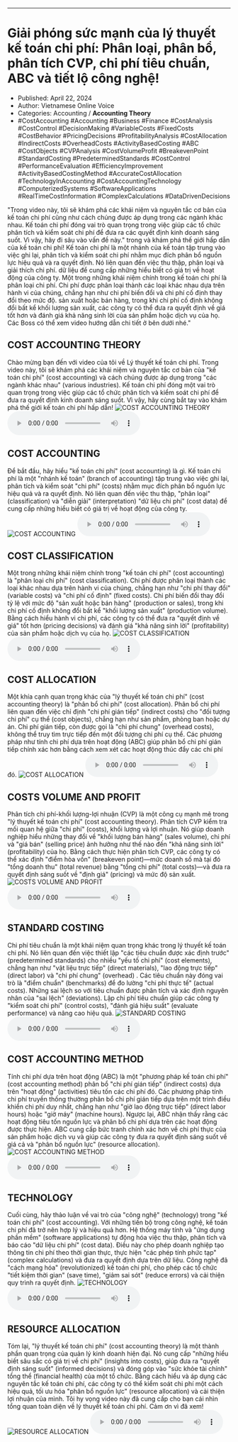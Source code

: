 
---

# Giải phóng sức mạnh của lý thuyết kế toán chi phí: Phân loại, phân bổ, phân tích CVP, chi phí tiêu chuẩn, ABC và tiết lộ công nghệ!

- Published: April 22, 2024
- Author: Vietnamese Online Voice
- Categories: Accounting / **Accounting Theory**
- #CostAccounting #Accounting #Business #Finance #CostAnalysis #CostControl #DecisionMaking #VariableCosts #FixedCosts #CostBehavior #PricingDecisions #ProfitabilityAnalysis #CostAllocation #IndirectCosts #OverheadCosts #ActivityBasedCosting #ABC #CostObjects #CVPAnalysis #CostVolumeProfit #BreakevenPoint #StandardCosting #PredeterminedStandards #CostControl #PerformanceEvaluation #EfficiencyImprovement #ActivityBasedCostingMethod #AccurateCostAllocation #TechnologyInAccounting #CostAccountingTechnology #ComputerizedSystems #SoftwareApplications #RealTimeCostInformation #ComplexCalculations #DataDrivenDecisions

"Trong video này, tôi sẽ khám phá các khái niệm và nguyên tắc cơ bản của kế toán chi phí cũng như cách chúng được áp dụng trong các ngành khác nhau. Kế toán chi phí đóng vai trò quan trọng trong việc giúp các tổ chức phân tích và kiểm soát chi phí để đưa ra các quyết định kinh doanh sáng suốt. Vì vậy, hãy đi sâu vào vấn đề này." trong và khám phá thế giới hấp dẫn của kế toán chi phí! Kế toán chi phí là một nhánh của kế toán tập trung vào việc ghi lại, phân tích và kiểm soát chi phí nhằm mục đích phân bổ nguồn lực hiệu quả và ra quyết định. Nó liên quan đến việc thu thập, phân loại và giải thích chi phí. dữ liệu để cung cấp những hiểu biết có giá trị về hoạt động của công ty. Một trong những khái niệm chính trong kế toán chi phí là phân loại chi phí. Chi phí được phân loại thành các loại khác nhau dựa trên hành vi của chúng, chẳng hạn như chi phí biến đổi và chi phí cố định thay đổi theo mức độ. sản xuất hoặc bán hàng, trong khi chi phí cố định không đổi bất kể khối lượng sản xuất, các công ty có thể đưa ra quyết định về giá tốt hơn và đánh giá khả năng sinh lời của sản phẩm hoặc dịch vụ của họ. Các Boss có thể xem video hướng dẫn chi tiết ở bên dưới nhé."


## COST ACCOUNTING THEORY

Chào mừng bạn đến với video của tôi về Lý thuyết kế toán chi phí. Trong video này, tôi sẽ khám phá các khái niệm và nguyên tắc cơ bản của "kế toán chi phí" (cost accounting) và cách chúng được áp dụng trong "các ngành khác nhau" (various industries). Kế toán chi phí đóng một vai trò quan trọng trong việc giúp các tổ chức phân tích và kiểm soát chi phí để đưa ra quyết định kinh doanh sáng suốt. Vì vậy, hãy cùng bắt tay vào khám phá thế giới kế toán chi phí hấp dẫn!
![COST ACCOUNTING THEORY](https://http-archiver-apis-production-80.schnworks.com/storage/images/transitions/2024-04-22/transition--40683170342-Montserrat-Medium-880E4F.jpg)
<audio controls>
    <source src="https://http-archiver-apis-production-80.schnworks.com/storage/audio/file-11394413907.mp3" type="audio/mpeg">
</audio>



## COST ACCOUNTING

Để bắt đầu, hãy hiểu "kế toán chi phí" (cost accounting) là gì. Kế toán chi phí là một "nhánh kế toán" (branch of accounting) tập trung vào việc ghi lại, phân tích và kiểm soát "chi phí" (costs) nhằm mục đích phân bổ nguồn lực hiệu quả và ra quyết định. Nó liên quan đến việc thu thập, "phân loại" (classification) và "diễn giải" (interpretation) "dữ liệu chi phí" (cost data) để cung cấp những hiểu biết có giá trị về hoạt động của công ty.
![COST ACCOUNTING](https://http-archiver-apis-production-80.schnworks.com/storage/images/transitions/2024-04-22/transition--5171280218-Montserrat-Bold-303F9F.jpg)
<audio controls>
    <source src="https://http-archiver-apis-production-80.schnworks.com/storage/audio/file-16024616040.mp3" type="audio/mpeg">
</audio>



## COST CLASSIFICATION

Một trong những khái niệm chính trong "kế toán chi phí" (cost accounting) là "phân loại chi phí" (cost classification). Chi phí được phân loại thành các loại khác nhau dựa trên hành vi của chúng, chẳng hạn như "chi phí thay đổi" (variable costs) và "chi phí cố định" (fixed costs). Chi phí biến đổi thay đổi tỷ lệ với mức độ "sản xuất hoặc bán hàng" (production or sales), trong khi chi phí cố định không đổi bất kể "khối lượng sản xuất" (production volume). Bằng cách hiểu hành vi chi phí, các công ty có thể đưa ra "quyết định về giá" tốt hơn (pricing decisions) và đánh giá "khả năng sinh lời" (profitability) của sản phẩm hoặc dịch vụ của họ.
![COST CLASSIFICATION](https://http-archiver-apis-production-80.schnworks.com/storage/images/transitions/2024-04-22/transition--15376216731-Montserrat-Thin-004895.jpg)
<audio controls>
    <source src="https://http-archiver-apis-production-80.schnworks.com/storage/audio/file-34599482169.mp3" type="audio/mpeg">
</audio>



## COST ALLOCATION

Một khía cạnh quan trọng khác của "lý thuyết kế toán chi phí" (cost accounting theory) là "phân bổ chi phí" (cost allocation). Phân bổ chi phí liên quan đến việc chỉ định "chi phí gián tiếp" (indirect costs) cho "đối tượng chi phí" cụ thể (cost objects), chẳng hạn như sản phẩm, phòng ban hoặc dự án. Chi phí gián tiếp, còn được gọi là "chi phí chung" (overhead costs), không thể truy tìm trực tiếp đến một đối tượng chi phí cụ thể. Các phương pháp như tính chi phí dựa trên hoạt động (ABC) giúp phân bổ chi phí gián tiếp chính xác hơn bằng cách xem xét các hoạt động thúc đẩy các chi phí đó.
![COST ALLOCATION](https://http-archiver-apis-production-80.schnworks.com/storage/images/transitions/2024-04-22/transition-11686706722-Montserrat-Medium-9C27B0.jpg)
<audio controls>
    <source src="https://http-archiver-apis-production-80.schnworks.com/storage/audio/file-18083418281.mp3" type="audio/mpeg">
</audio>



## COSTS VOLUME AND PROFIT

Phân tích chi phí-khối lượng-lợi nhuận (CVP) là một công cụ mạnh mẽ trong "lý thuyết kế toán chi phí" (cost accounting theory). Phân tích CVP kiểm tra mối quan hệ giữa "chi phí" (costs), khối lượng và lợi nhuận. Nó giúp doanh nghiệp hiểu những thay đổi về "khối lượng bán hàng" (sales volume), chi phí và "giá bán" (selling price) ảnh hưởng như thế nào đến "khả năng sinh lời" (profitability) của họ. Bằng cách thực hiện phân tích CVP, các công ty có thể xác định "điểm hòa vốn" (breakeven point)—mức doanh số mà tại đó "tổng doanh thu" (total revenue) bằng "tổng chi phí" (total costs)—và đưa ra quyết định sáng suốt về "định giá" (pricing) và mức độ sản xuất.
![COSTS VOLUME AND PROFIT](https://http-archiver-apis-production-80.schnworks.com/storage/images/transitions/2024-04-22/transition--18719693262-Montserrat-Regular-303F9F.jpg)
<audio controls>
    <source src="https://http-archiver-apis-production-80.schnworks.com/storage/audio/file-43160991861.mp3" type="audio/mpeg">
</audio>



## STANDARD COSTING

Chi phí tiêu chuẩn là một khái niệm quan trọng khác trong lý thuyết kế toán chi phí. Nó liên quan đến việc thiết lập "các tiêu chuẩn được xác định trước" (predetermined standards) cho nhiều "yếu tố chi phí" (cost elements), chẳng hạn như "vật liệu trực tiếp" (direct materials), "lao động trực tiếp" (direct labor) và "chi phí chung" (overhead) . Các tiêu chuẩn này đóng vai trò là "điểm chuẩn" (benchmarks) để đo lường "chi phí thực tế" (actual costs). Những sai lệch so với tiêu chuẩn được phân tích và xác định nguyên nhân của "sai lệch" (deviations). Lập chi phí tiêu chuẩn giúp các công ty "kiểm soát chi phí" (control costs), "đánh giá hiệu suất" (evaluate performance) và nâng cao hiệu quả.
![STANDARD COSTING](https://http-archiver-apis-production-80.schnworks.com/storage/images/transitions/2024-04-22/transition-29078550715-Montserrat-Regular-9C27B0.jpg)
<audio controls>
    <source src="https://http-archiver-apis-production-80.schnworks.com/storage/audio/file-8504915749.mp3" type="audio/mpeg">
</audio>



## COST ACCOUNTING METHOD

Tính chi phí dựa trên hoạt động (ABC) là một "phương pháp kế toán chi phí" (cost accounting method) phân bổ "chi phí gián tiếp" (indirect costs) dựa trên "hoạt động" (activities) tiêu tốn các chi phí đó. Các phương pháp tính chi phí truyền thống thường phân bổ chi phí gián tiếp dựa trên một trình điều khiển chi phí duy nhất, chẳng hạn như "giờ lao động trực tiếp" (direct labor hours) hoặc "giờ máy" (machine hours). Ngược lại, ABC nhận thấy rằng các hoạt động tiêu tốn nguồn lực và phân bổ chi phí dựa trên các hoạt động được thực hiện. ABC cung cấp bức tranh chính xác hơn về chi phí thực của sản phẩm hoặc dịch vụ và giúp các công ty đưa ra quyết định sáng suốt về giá cả và "phân bổ nguồn lực" (resource allocation).
![COST ACCOUNTING METHOD](https://http-archiver-apis-production-80.schnworks.com/storage/images/transitions/2024-04-22/transition--50897337152-Montserrat-Regular-673AB7.jpg)
<audio controls>
    <source src="https://http-archiver-apis-production-80.schnworks.com/storage/audio/file-12874117990.mp3" type="audio/mpeg">
</audio>



## TECHNOLOGY

Cuối cùng, hãy thảo luận về vai trò của "công nghệ" (technology) trong "kế toán chi phí" (cost accounting). Với những tiến bộ trong công nghệ, kế toán chi phí đã trở nên hợp lý và hiệu quả hơn. Hệ thống máy tính và "ứng dụng phần mềm" (software applications) tự động hóa việc thu thập, phân tích và báo cáo "dữ liệu chi phí" (cost data). Điều này cho phép doanh nghiệp tạo thông tin chi phí theo thời gian thực, thực hiện "các phép tính phức tạp" (complex calculations) và đưa ra quyết định dựa trên dữ liệu. Công nghệ đã "cách mạng hóa" (revolutionized) kế toán chi phí, cho phép các tổ chức "tiết kiệm thời gian" (save time), "giảm sai sót" (reduce errors) và cải thiện quy trình ra quyết định.
![TECHNOLOGY](https://http-archiver-apis-production-80.schnworks.com/storage/images/transitions/2024-04-22/transition-56357057721-Montserrat-Black-673AB7.jpg)
<audio controls>
    <source src="https://http-archiver-apis-production-80.schnworks.com/storage/audio/file-36564381755.mp3" type="audio/mpeg">
</audio>



## RESOURCE ALLOCATION

Tóm lại, "lý thuyết kế toán chi phí" (cost accounting theory) là một thành phần quan trọng của quản lý kinh doanh hiện đại. Nó cung cấp "những hiểu biết sâu sắc có giá trị về chi phí" (insights into costs), giúp đưa ra "quyết định sáng suốt" (informed decisions) và đóng góp vào "sức khỏe tài chính" tổng thể (financial health) của một tổ chức. Bằng cách hiểu và áp dụng các nguyên tắc kế toán chi phí, các công ty có thể kiểm soát chi phí một cách hiệu quả, tối ưu hóa "phân bổ nguồn lực" (resource allocation) và cải thiện lợi nhuận của mình. Tôi hy vọng video này đã cung cấp cho bạn cái nhìn tổng quan toàn diện về lý thuyết kế toán chi phí. Cảm ơn vì đã xem!
![RESOURCE ALLOCATION](https://http-archiver-apis-production-80.schnworks.com/storage/images/transitions/2024-04-22/transition-1679667755-Montserrat-ExtraBold-283593.jpg)
<audio controls>
    <source src="https://http-archiver-apis-production-80.schnworks.com/storage/audio/file-5574485903.mp3" type="audio/mpeg">
</audio>

